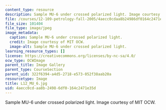 ```yaml
---
content_type: resource
description: Sample MU-6 under crossed polarized light. Image courtesy of MIT OCW.
file: /courses/12-109-petrology-fall-2005/4aecc0cdaa8b24986df0164c2471e35d_L12_MU_6.jpg
file_size: 101404
file_type: image/jpeg
image_metadata:
  caption: Sample MU-6 under crossed polarized light.
  credit: Image courtesy of MIT OCW.
  image-alt: Sample MU-6 under crossed polarized light.
learning_resource_types: []
license: https://creativecommons.org/licenses/by-nc-sa/4.0/
ocw_type: OCWImage
parent_title: Image Gallery
parent_type: CourseSection
parent_uid: 322f6394-a4d5-2718-e573-052f38aab20a
resourcetype: Image
title: L12_MU_6.jpg
uid: 4aecc0cd-aa8b-2498-6df0-164c2471e35d
---
```

Sample MU-6 under crossed polarized light. Image courtesy of MIT OCW.